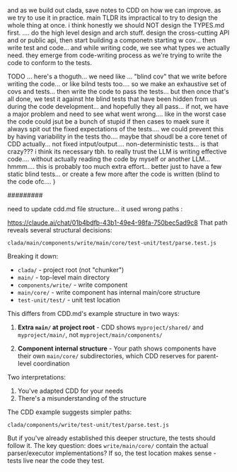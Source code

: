 
and as we build out clada, save notes to CDD on how we can improve.  as we try to use it in practice.  main TLDR its impractical to try to design the whole thing at once.  i think honestly we should NOT design the TYPES.md first.  .... do the high level design and arch stuff.  design the cross-cutting API and or public api, then start building a componetn starting w cov... then write test and code... and while writing code, we see what types we actually need.  they emerge from code-writing process as we're trying to write the code to conform to the tests. 

TODO ... here's a thoguth... we need like ... "blind cov" that we write before writing the code... or like bilnd tests too.... so we make an exhaustive set of covs and tests... then write the code to pass the tests... but then once that's all done, we test it against hte blind tests that have been hidden from us during the code development... and hopefully they all pass... if not, we have a major problem and need to see what went wrong.... like in the worst case the code could jsut be a bunch of stupid if then cases to maek sure it always spit out the fixed expectations of the tests.... we could prevent this by having variability in the tests tho.... maybe that shoudl be a core tenet of CDD actually... not fixed intput/output.... non-deterministic tests... is that crazy???  i think its necessary tbh.  to really trust the LLM is writing effective code.... without actually reading the code by myself or another LLM... hmmm....  this is probably too much extra effort... better just to have a few static blind tests... or create a few more after the code is written (blind to the code ofc.... )



#########

need to update cdd.md file structure... it used wrong paths :


https://claude.ai/chat/01b4bdfb-43b1-49e4-98fa-750bec5ad9c8
That path reveals several structural decisions:

```
clada/main/components/write/main/core/test-unit/test/parse.test.js
```

Breaking it down:
- `clada/` - project root (not "chunker")
- `main/` - top-level main directory
- `components/write/` - write component
- `main/core/` - write component has internal main/core structure
- `test-unit/test/` - unit test location

This differs from CDD.md's example structure in two ways:

1. **Extra `main/` at project root** - CDD shows `myproject/shared/` and `myproject/main/`, not `myproject/main/components/`

2. **Component internal structure** - Your path shows components have their own `main/core/` subdirectories, which CDD reserves for parent-level coordination

Two interpretations:
1. You've adapted CDD for your needs
2. There's a misunderstanding of the structure

The CDD example suggests simpler paths:
```
clada/components/write/test-unit/test/parse.test.js
```

But if you've already established this deeper structure, the tests should follow it. The key question: does `write/main/core/` contain the actual parser/executor implementations? If so, the test location makes sense - tests live near the code they test.